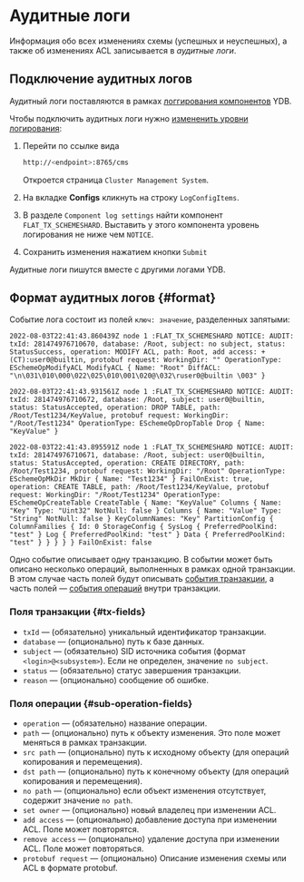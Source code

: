 # Аудитные логи

Информация обо всех изменениях схемы (успешных и неуспешных), а также об изменениях ACL записывается в _аудитные логи_.

## Подключение аудитных логов

Аудитный логи поставляются в рамках [логгирования компонентов](./logs.md) YDB.

Чтобы подключить аудитных логи нужно [измененить уровни логирования](../maintenance/embedded_monitoring/logs.md#change_log_level):

1. Перейти по ссылке вида

    ```bash
    http://<endpoint>:8765/cms
    ```

    Откроется страница `Cluster Management System`.
    
1. На вкладке **Configs** кликнуть на строку `LogConfigItems`. 

1. В разделе `Component log settings` найти компонент `FLAT_TX_SCHEMESHARD`. Выставить у этого компонента уровень логирования не ниже чем `NOTICE`. 

1. Сохранить изменения нажатием кнопки `Submit`

Аудитные логи пишутся вместе с другими логами YDB.

## Формат аудитных логов {#format}

Событие лога состоит из полей `ключ: значение`, разделенных запятыми:

```text
2022-08-03T22:41:43.860439Z node 1 :FLAT_TX_SCHEMESHARD NOTICE: AUDIT: txId: 281474976710670, database: /Root, subject: no subject, status: StatusSuccess, operation: MODIFY ACL, path: Root, add access: +(CT):user0@builtin, protobuf request: WorkingDir: "" OperationType: ESchemeOpModifyACL ModifyACL { Name: "Root" DiffACL: "\n\031\010\000\022\025\010\001\020@\032\ruser0@builtin \003" }

2022-08-03T22:41:43.931561Z node 1 :FLAT_TX_SCHEMESHARD NOTICE: AUDIT: txId: 281474976710672, database: /Root, subject: user0@builtin, status: StatusAccepted, operation: DROP TABLE, path: /Root/Test1234/KeyValue, protobuf request: WorkingDir: "/Root/Test1234" OperationType: ESchemeOpDropTable Drop { Name: "KeyValue" }

2022-08-03T22:41:43.895591Z node 1 :FLAT_TX_SCHEMESHARD NOTICE: AUDIT: txId: 281474976710671, database: /Root, subject: user0@builtin, status: StatusAccepted, operation: CREATE DIRECTORY, path: /Root/Test1234, protobuf request: WorkingDir: "/Root" OperationType: ESchemeOpMkDir MkDir { Name: "Test1234" } FailOnExist: true, operation: CREATE TABLE, path: /Root/Test1234/KeyValue, protobuf request: WorkingDir: "/Root/Test1234" OperationType: ESchemeOpCreateTable CreateTable { Name: "KeyValue" Columns { Name: "Key" Type: "Uint32" NotNull: false } Columns { Name: "Value" Type: "String" NotNull: false } KeyColumnNames: "Key" PartitionConfig { ColumnFamilies { Id: 0 StorageConfig { SysLog { PreferredPoolKind: "test" } Log { PreferredPoolKind: "test" } Data { PreferredPoolKind: "test" } } } } } FailOnExist: false
```

Одно событие описывает одну транзакцию. В событии может быть описано несколько операций, выполненных в рамках одной транзакции. В этом случае часть полей будут описывать [события транзакции](#tx-fields), а часть полей — [события операций](#sub-operation-fields) внутри транзакции.

### Поля транзакции {#tx-fields}

* `txId` — (обязательно) уникальный идентификатор транзакции.
* `database` — (опционально) путь к базе данных.
* `subject` — (обязательно) SID источника события (формат `<login>@<subsystem>`). Если не определен, значение `no subject`.
* `status` — (обязательно) статус завершения транзакции.
* `reason` — (опционально) сообщение об ошибке.

### Поля операции {#sub-operation-fields}

* `operation` — (обязательно) название операции.
* `path` — (опционально) путь к объекту изменения. Это поле может меняться в рамках транзакции.
* `src path` — (опционально) путь к исходному объекту (для операций копирования и перемещения).
* `dst path` — (опционально) путь к конечному объекту (для операций копирования и перемещения).
* `no path` — (опционально) если объект изменения отсутствует, содержит значение `no path`.
* `set owner` — (опционально) новый владелец при изменении ACL.
* `add access` — (опционально) добавление доступа при изменении ACL. Поле может повторятся.
* `remove access` — (опционально) удаление доступа при изменении ACL. Поле может повторяться.
* `protobuf request` — (опционально) Описание изменения схемы или ACL в формате protobuf.

<!-- 
### <a name="statuses"></a>Список возможных статусов
- StatusSuccess
- StatusAccepted
- StatusPathDoesNotExist
- StatusPathIsNotDirectory
- StatusAlreadyExists
- StatusSchemeError
- StatusNameConflict
- StatusInvalidParameter
- StatusMultipleModifications
- StatusReadOnly
- StatusTxIdNotExists
- StatusTxIsNotCancellable
- StatusAccessDenied
- StatusNotAvailable
- StatusPreconditionFailed
- StatusRedirectDomain
- StatusQuotaExceeded
- StatusResourceExhausted

### <a name="names"></a>Список возможных операций
- CREATE TABLE
- CREATE DIRECTORY
- CREATE PERSISTENT QUEUE
- DROP TABLE
- DROP PERSISTENT QUEUE
- ALTER TABLE
- ALTER PERSISTENT QUEUE
- MODIFY ACL
- DROP DIRECTORY
- ALTER TABLE PARTITIONS
- BACKUP TABLE
- CREATE DATABASE
- DROP DATABASE
- CREATE RTMR VOLUME
- CREATE BLOCK STORE VOLUME
- ALTER BLOCK STORE VOLUME
- ALTER BLOCK STORE VOLUME ASSIGN
- DROP BLOCK STORE VOLUME
- CREATE KESUS
- DROP KESUS
- DROP DATABASE
- CREATE SOLOMON VOLUME
- DROP SOLOMON VOLUME
- ALTER KESUS
- ALTER DATABASE
- ALTER USER ATTRIBUTES
- DROP PATH UNSAFE
- CREATE TABLE WITH INDEXES
- CREATE INDEX
- CREATE TABLE COPY FROM
- DROP INDEX
- CREATE DATABASE
- ALTER DATABASE
- DROP DATABASE
- ESchemeOp_DEPRECATED_35
- ALTER DATABASE MIGRATE
- ALTER DATABASE MIGRATE DECISION
- BUILD INDEX
- ALTER TABLE BUILD INDEX INIT
- ALTER TABLE LOCK
- ALTER TABLE BUILD INDEX APPLY
- ALTER TABLE BUILD INDEX FINISH
- ALTER INDEX
- ALTER SOLOMON VOLUME
- ALTER TABLE UNLOCK
- ALTER TABLE BUILD INDEX FINISH
- ALTER TABLE BUILD INDEX INIT
- ALTER TABLE DROP INDEX
- ALTER TABLE DROP INDEX
- ALTER TABLE BUILD INDEX CANCEL
- CREATE FILE STORE
- ALTER FILE STORE
- DROP FILE STORE
- RESTORE TABLE
- CREATE COLUMN STORE
- ALTER COLUMN STORE
- DROP COLUMN STORE
- CREATE COLUMN TABLE
- ALTER COLUMN TABLE
- DROP COLUMN TABLE
- ALTER LOGIN
- ATER TABLE CREATE CDC STREAM
- CREATE CDC STREAM
- ATER TABLE CREATE CDC STREAM
- ATER CDC STREAM
- ATER CDC STREAM
- ATER TABLE ATER CDC STREAM
- DROP CDC STREAM
- DROP CDC STREAM
- ATER TABLE DROP CDC STREAM
- ALTER TABLE RENAME
- CREATE SEQUENCE
- ALTER SEQUENCE
- DROP SEQUENCE
- CREATE REPLICATION
- ALTER REPLICATION
- DROP REPLICATION
- CREATE BLOB DEPOT
- ALTER BLOB DEPOT
- DROP BLOB DEPOT
- ALTER TABLE INDEX RENAME -->

